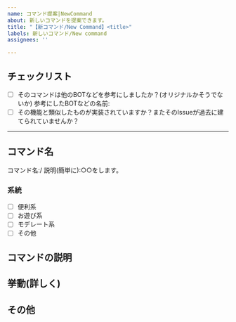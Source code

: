 ```yaml
---
name: コマンド提案|NewCommand
about: 新しいコマンドを提案できます。
title: "【新コマンド/New Command】<title>"
labels: 新しいコマンド/New command
assignees: ''

---
```

<!--<!--<title>にコマンドの説明をわかりやすく短く書いてください。
ちなみにこれはコメントアウトです消さなくてもいいよ-->

<!-- []これにxを入れるとチェックになります それか後でクリックしてもチェックが付きます-->
## チェックリスト
- [ ] そのコマンドは他のBOTなどを参考にしましたか？(オリジナルかそうでないか)
参考にしたBOTなどの名前:
- [ ] その機能と類似したものが実装されていますか？またそのIssueが過去に建てられていませんか？
___
## コマンド名
コマンド名:/
説明(簡単に):○○をします。
### 系統
- [ ] 便利系
- [ ] お遊び系
- [ ] モデレート系
- [ ] その他
<!--複数選択できれば不可-->

## コマンドの説明 
<!--具体的に書いてね-->

## 挙動(詳しく)
<!--どんな表示？どんな処理？-->

## その他
<!--何かあれば書いてね-->


<!--ありがとう|Thanks.>